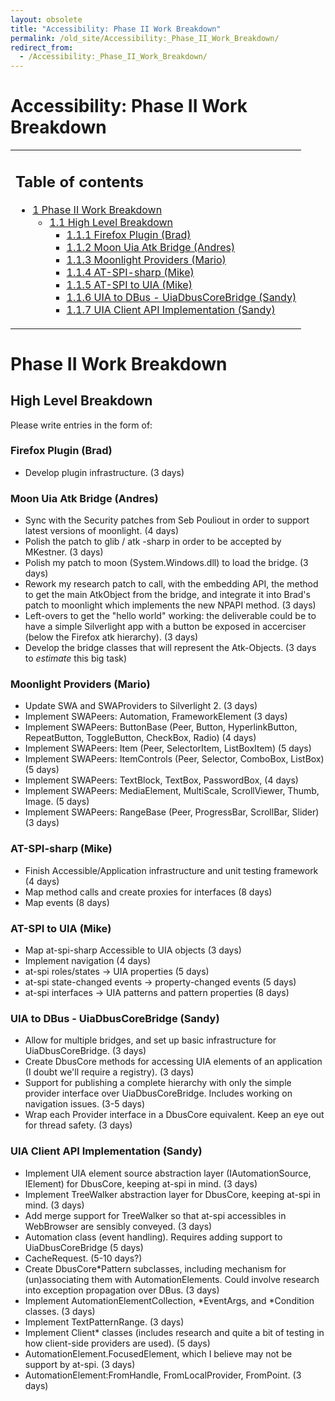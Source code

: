 ```yaml
---
layout: obsolete
title: "Accessibility: Phase II Work Breakdown"
permalink: /old_site/Accessibility:_Phase_II_Work_Breakdown/
redirect_from:
  - /Accessibility:_Phase_II_Work_Breakdown/
---
```


Accessibility: Phase II Work Breakdown
======================================

<table>
<col width="100%" />
<tbody>
<tr class="odd">
<td align="left"><h2>Table of contents</h2>
<ul>
<li><a href="#Phase_II_Work_Breakdown">1 Phase II Work Breakdown</a>
<ul>
<li><a href="#High_Level_Breakdown">1.1 High Level Breakdown</a>
<ul>
<li><a href="#Firefox_Plugin_.28Brad.29">1.1.1 Firefox Plugin (Brad)</a></li>
<li><a href="#Moon_Uia_Atk_Bridge_.28Andres.29">1.1.2 Moon Uia Atk Bridge (Andres)</a></li>
<li><a href="#Moonlight_Providers_.28Mario.29">1.1.3 Moonlight Providers (Mario)</a></li>
<li><a href="#AT-SPI-sharp_.28Mike.29">1.1.4 AT-SPI-sharp (Mike)</a></li>
<li><a href="#AT-SPI_to_UIA_.28Mike.29">1.1.5 AT-SPI to UIA (Mike)</a></li>
<li><a href="#UIA_to_DBus_-_UiaDbusCoreBridge_.28Sandy.29">1.1.6 UIA to DBus - UiaDbusCoreBridge (Sandy)</a></li>
<li><a href="#UIA_Client_API_Implementation_.28Sandy.29">1.1.7 UIA Client API Implementation (Sandy)</a></li>
</ul></li>
</ul></li>
</ul></td>
</tr>
</tbody>
</table>

Phase II Work Breakdown
=======================

High Level Breakdown
--------------------

Please write entries in the form of:

### Firefox Plugin (Brad)

-   Develop plugin infrastructure. (3 days)

### Moon Uia Atk Bridge (Andres)

-   Sync with the Security patches from Seb Pouliout in order to support latest versions of moonlight. (4 days)
-   Polish the patch to glib / atk -sharp in order to be accepted by MKestner. (3 days)
-   Polish my patch to moon (System.Windows.dll) to load the bridge. (3 days)
-   Rework my research patch to call, with the embedding API, the method to get the main AtkObject from the bridge, and integrate it into Brad's patch to moonlight which implements the new NPAPI method. (3 days)
-   Left-overs to get the "hello world" working: the deliverable could be to have a simple Silverlight app with a button be exposed in accerciser (below the Firefox atk hierarchy). (3 days)
-   Develop the bridge classes that will represent the Atk-Objects. (3 days to *estimate* this big task)

### Moonlight Providers (Mario)

-   Update SWA and SWAProviders to Silverlight 2. (3 days)
-   Implement SWAPeers: Automation, FrameworkElement (3 days)
-   Implement SWAPeers: ButtonBase (Peer, Button, HyperlinkButton, RepeatButton, ToggleButton, CheckBox, Radio) (4 days)
-   Implement SWAPeers: Item (Peer, SelectorItem, ListBoxItem) (5 days)
-   Implement SWAPeers: ItemControls (Peer, Selector, ComboBox, ListBox) (5 days)
-   Implement SWAPeers: TextBlock, TextBox, PasswordBox, (4 days)
-   Implement SWAPeers: MediaElement, MultiScale, ScrollViewer, Thumb, Image. (5 days)
-   Implement SWAPeers: RangeBase (Peer, ProgressBar, ScrollBar, Slider) (3 days)

### AT-SPI-sharp (Mike)

-   Finish Accessible/Application infrastructure and unit testing framework (4 days)
-   Map method calls and create proxies for interfaces (8 days)
-   Map events (8 days)

### AT-SPI to UIA (Mike)

-   Map at-spi-sharp Accessible to UIA objects (3 days)
-   Implement navigation (4 days)
-   at-spi roles/states -\> UIA properties (5 days)
-   at-spi state-changed events -\> property-changed events (5 days)
-   at-spi interfaces -\> UIA patterns and pattern properties (8 days)

### UIA to DBus - UiaDbusCoreBridge (Sandy)

-   Allow for multiple bridges, and set up basic infrastructure for UiaDbusCoreBridge. (3 days)
-   Create DbusCore methods for accessing UIA elements of an application (I doubt we'll require a registry). (3 days)
-   Support for publishing a complete hierarchy with only the simple provider interface over UiaDbusCoreBridge. Includes working on navigation issues. (3-5 days)
-   Wrap each Provider interface in a DbusCore equivalent. Keep an eye out for thread safety. (3 days)

### UIA Client API Implementation (Sandy)

-   Implement UIA element source abstraction layer (IAutomationSource, IElement) for DbusCore, keeping at-spi in mind. (3 days)
-   Implement TreeWalker abstraction layer for DbusCore, keeping at-spi in mind. (3 days)
-   Add merge support for TreeWalker so that at-spi accessibles in WebBrowser are sensibly conveyed. (3 days)
-   Automation class (event handling). Requires adding support to UiaDbusCoreBridge (5 days)
-   CacheRequest. (5-10 days?)
-   Create DbusCore\*Pattern subclasses, including mechanism for (un)associating them with AutomationElements. Could involve research into exception propagation over DBus. (3 days)
-   Implement AutomationElementCollection, \*EventArgs, and \*Condition classes. (3 days)
-   Implement TextPatternRange. (3 days)
-   Implement Client\* classes (includes research and quite a bit of testing in how client-side providers are used). (5 days)
-   AutomationElement.FocusedElement, which I believe may not be support by at-spi. (3 days)
-   AutomationElement:FromHandle, FromLocalProvider, FromPoint. (3 days)


